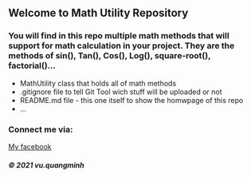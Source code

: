 ## Welcome to Math Utility Repository

### You will find in this repo multiple math methods that will support for math calculation in your project. They are the methods of sin(), Tan(), Cos(), Log(), square-root(), factorial()...

* MathUtility class that holds all of math methods
* .gitignore file to tell Git Tool wich stuff will be uploaded or not
* README.md file - this one itself to show the homwpage of this repo
* ...

### Connect me via: 
[My facebook](https://www.facebook.com/vu.quangminh.100/)

##### © 2021 vu.quangminh